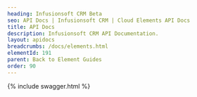 ```yaml
---
heading: Infusionsoft CRM Beta
seo: API Docs | Infusionsoft CRM | Cloud Elements API Docs
title: API Docs
description: Infusionsoft CRM API Documentation.
layout: apidocs
breadcrumbs: /docs/elements.html
elementId: 191
parent: Back to Element Guides
order: 90
---
```


{% include swagger.html %}
